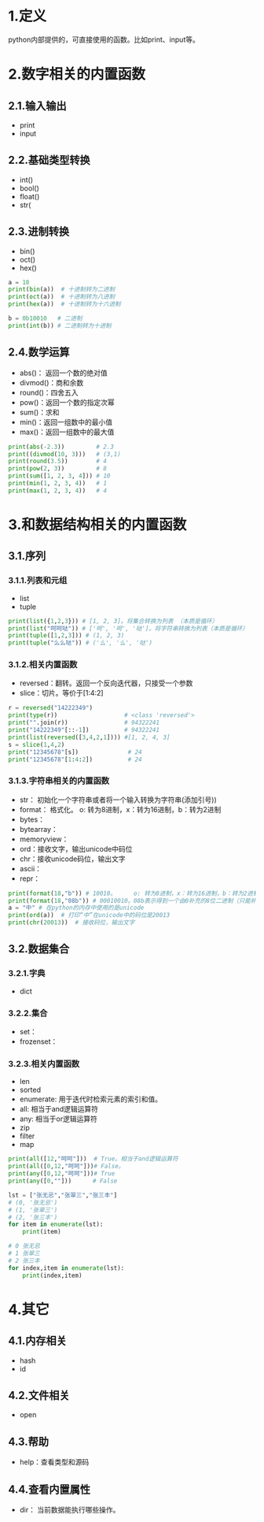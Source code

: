 # 1.定义
python内部提供的，可直接使用的函数。比如print、input等。
# 2.数字相关的内置函数
## 2.1.输入输出
- print
- input
## 2.2.基础类型转换
- int()
- bool()
- float()
- str(
## 2.3.进制转换
- bin()
- oct()
- hex()

```python
a = 18
print(bin(a))  # 十进制转为二进制
print(oct(a))  # 十进制转为八进制
print(hex(a))  # 十进制转为十六进制

b = 0b10010   # 二进制
print(int(b)) # 二进制转为十进制
```
## 2.4.数学运算
- abs()： 返回一个数的绝对值
- divmod()：商和余数
- round()：四舍五入
- pow()：返回一个数的指定次幂
- sum()：求和
- min()：返回一组数中的最小值
- max()：返回一组数中的最大值
```python
print(abs(-2.3))         # 2.3
print((divmod(10, 3)))   # (3,1)
print(round(3.5))        # 4
print(pow(2, 3))         # 8
print(sum([1, 2, 3, 4])) # 10
print(min(1, 2, 3, 4))   # 1
print(max(1, 2, 3, 4))   # 4
```
# 3.和数据结构相关的内置函数
## 3.1.序列
### 3.1.1.列表和元组
- list
- tuple
```python
print(list({1,2,3})) # [1, 2, 3]。将集合转换为列表 （本质是循环）
print(list("呵呵哒")) # ['呵', '呵', '哒']。将字符串转换为列表（本质是循环）
print(tuple([1,2,3])) # (1, 2, 3)
print(tuple("么么哒")) # ('么', '么', '哒')
```
### 3.1.2.相关内置函数
- reversed：翻转。返回一个反向迭代器，只接受一个参数
- slice：切片。等价于[1:4:2]
```python
r = reversed("14222349")
print(type(r))                   # <class 'reversed'>
print("".join(r))                # 94322241
print("14222349"[::-1])          # 94322241
print(list(reversed([3,4,2,1]))) #[1, 2, 4, 3]
s = slice(1,4,2)
print("12345678"[s])              # 24
print("12345678"[1:4:2])          # 24
```
### 3.1.3.字符串相关的内置函数
- str： 初始化一个字符串或者将一个输入转换为字符串(添加引号))
- format： 格式化。 o: 转为8进制，x：转为16进制，b：转为2进制
- bytes：
- bytearray：
- memoryview：
- ord：接收文字，输出unicode中码位
- chr：接收unicode码位，输出文字
- ascii：
- repr：
```python
print(format(18,"b")) # 10010。     o: 转为8进制，x：转为16进制，b：转为2进制
print(format(18,"08b")) # 00010010。08b表示得到一个由0补充的8位二进制（只能补齐不能切割）
a = "中" # 在python的内存中使用的是unicode
print(ord(a))  # 打印“中”在unicode中的码位是20013
print(chr(20013))  # 接收码位，输出文字
```
## 3.2.数据集合
### 3.2.1.字典
- dict
### 3.2.2.集合
- set：
- frozenset：
### 3.2.3.相关内置函数
- len
- sorted
- enumerate: 用于迭代时检索元素的索引和值。
- all: 相当于and逻辑运算符
- any: 相当于or逻辑运算符
- zip
- filter
- map
```python
print(all([12,"呵呵"]))  # True。相当于and逻辑运算符
print(all([0,12,"呵呵"]))# False。
print(any([0,12,"呵呵"]))# True
print(any([0,""]))      # False

lst = ["张无忌","张翠三","张三丰"]
# (0, '张无忌')
# (1, '张翠三')
# (2, '张三丰')
for item in enumerate(lst):
    print(item)

# 0 张无忌
# 1 张翠三
# 2 张三丰
for index,item in enumerate(lst):
    print(index,item)
```
# 4.其它
## 4.1.内存相关
- hash
- id
## 4.2.文件相关
- open
## 4.3.帮助
- help：查看类型和源码
## 4.4.查看内置属性
- dir： 当前数据能执行哪些操作。